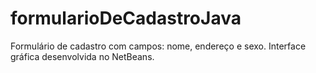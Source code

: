 # formularioDeCadastroJava
Formulário de cadastro com campos: nome, endereço e sexo. Interface gráfica desenvolvida no NetBeans.
